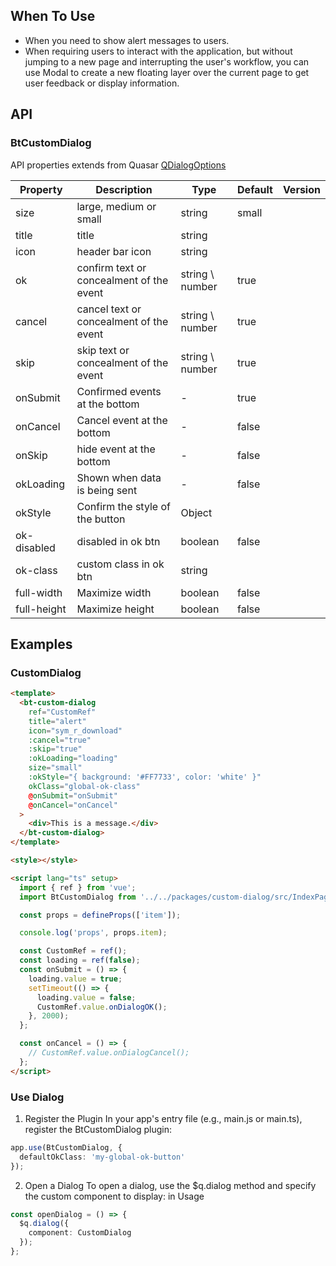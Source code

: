 ## When To Use

- When you need to show alert messages to users.
- When requiring users to interact with the application, but without jumping to a new page and interrupting the user's workflow, you can use Modal to create a new floating layer over the current page to get user feedback or display information.

## API

### BtCustomDialog

API properties extends from Quasar [QDialogOptions](http://www.quasarchs.com/vue-components/dialog)

| Property | Description | Type | Default | Version |
| --- | --- | --- | --- | --- |
| size | large, medium or small | string | small |  |
| title | title | string |  |
| icon | header bar icon | string |  |  |
| ok | confirm text or concealment of the event | string \ number | true |  |
| cancel | cancel text or concealment of the event | string \ number | true |  |
| skip | skip text or concealment of the event | string \ number | true |  |
| onSubmit | Confirmed events at the bottom | - | true |  |
| onCancel | Cancel event at the bottom | - | false |  |
| onSkip | hide event at the bottom | - | false |  |
| okLoading | Shown when data is being sent | - | false |  |
| okStyle | Confirm the style of the button | Object |  |  |
| ok-disabled | disabled in ok btn | boolean | false |  |
| ok-class | custom class in ok btn | string |  |  |
| full-width | Maximize width | boolean | false |  |
| full-height | Maximize height | boolean | false |  |

## Examples

### CustomDialog

```html
<template>
  <bt-custom-dialog
    ref="CustomRef"
    title="alert"
    icon="sym_r_download"
    :cancel="true"
    :skip="true"
    :okLoading="loading"
    size="small"
    :okStyle="{ background: '#FF7733', color: 'white' }"
    okClass="global-ok-class"
    @onSubmit="onSubmit"
    @onCancel="onCancel"
  >
    <div>This is a message.</div>
  </bt-custom-dialog>
</template>

<style></style>

<script lang="ts" setup>
  import { ref } from 'vue';
  import BtCustomDialog from '../../packages/custom-dialog/src/IndexPage.vue';

  const props = defineProps(['item']);

  console.log('props', props.item);

  const CustomRef = ref();
  const loading = ref(false);
  const onSubmit = () => {
    loading.value = true;
    setTimeout(() => {
      loading.value = false;
      CustomRef.value.onDialogOK();
    }, 2000);
  };

  const onCancel = () => {
    // CustomRef.value.onDialogCancel();
  };
</script>
```

### Use Dialog

1. Register the Plugin In your app's entry file (e.g., main.js or main.ts), register the BtCustomDialog plugin:

```ts
app.use(BtCustomDialog, {
  defaultOkClass: 'my-global-ok-button'
});
```

2. Open a Dialog To open a dialog, use the $q.dialog method and specify the custom component to display: in Usage

```ts
const openDialog = () => {
  $q.dialog({
    component: CustomDialog
  });
};
```
